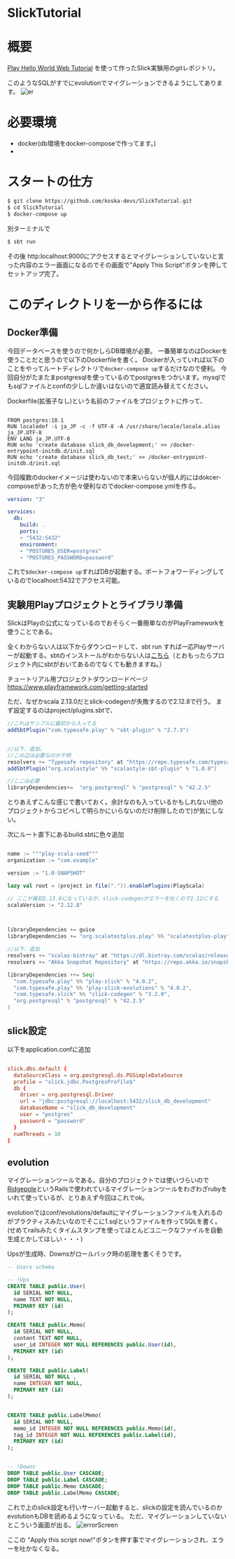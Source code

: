 # SlickTutorial

# 概要
[Play Hello World Web Tutorial](https://github.com/playframework/play-samples/tree/2.7.x/play-scala-starter-example)
を使って作ったSlick実験用のgitレポジトリ。

このようなSQLがすでにevolutionでマイグレーションできるようにしてあります。
![er](./er.png)

# 必要環境
- docker(db環境をdocker-composeで作ってます。)
- 


# スタートの仕方
```bash
$ git clone https://github.com/koska-devs/SlickTutorial.git
$ cd SlickTutorial
$ docker-compose up
```
別ターミナルで
```bash
$ sbt run
```
その後
http:localhost:9000にアクセスするとマイグレーションしていないと言った内容のエラー画面になるのでその画面で"Apply This Script"ボタンを押してセットアップ完了。



# このディレクトリを一から作るには

## Docker準備
今回データベースを使うので何かしらDB環境が必要。
一番簡単なのはDockerを使うことだと思うので以下のDockerfileを書く。
Dockerが入っていれば以下のことをやってルートディレクトリで`docker-compose up`するだけなので便利。
今回自分がたまたまpostgresqlを使っているのでpostgresをつかいます。mysqlでもsqlファイルとconfの少ししか違いはないので適宜読み替えてください。


Dockerfile(拡張子なし)という名前のファイルをプロジェクトに作って、

```docker:Dockerfile

FROM postgres:10.1
RUN localedef -i ja_JP -c -f UTF-8 -A /usr/share/locale/locale.alias ja_JP.UTF-8
ENV LANG ja_JP.UTF-8
RUN echo 'create database slick_db_development;' >> /docker-entrypoint-initdb.d/init.sql
RUN echo 'create database slick_db_test;' >> /docker-entrypoint-initdb.d/init.sql
```

今回複数のdockerイメージは使わないので本来いらないが個人的にはdokcer-composeがあった方が色々便利なのでdocker-compose.ymlを作る。


```docker-compose.yml
version: "3"

services:
  db:
    build: .
    ports:
    - "5432:5432"
    environment:
    - "POSTGRES_USER=postgres"
    - "POSTGRES_PASSWORD=password"

```

これで`$docker-compose up`すればDBが起動する。ポートフォワーディングしているのでlocalhost:5432でアクセス可能。


## 実験用Playプロジェクトとライブラリ準備

SlickはPlayの公式になっているのでおそらく一番簡単なのがPlayFrameworkを使うことである。

全くわからない人は以下からダウンロードして、sbt run すれば一応Playサーバーが起動する。sbtのインストールがわからない人は[こちら](https://www.scala-sbt.org/release/docs/ja/Setup.html)（とおもったらプロジェクト内にsbtがおいてあるのでなくても動きますね。）

チュートリアル用プロジェクトダウンロードページ
https://www.playframework.com/getting-started

ただ、なぜかscala 2.13.0だとslick-codegenが失敗するので2.12.8で行う。
まず設定するのはproject/plugins.sbtで、

```scala:plugin.sbt
//これはサンプルに最初から入ってる
addSbtPlugin("com.typesafe.play" % "sbt-plugin" % "2.7.3")


//以下、追加。
//この辺は必要なのか不明
resolvers += "Typesafe repository" at "https://repo.typesafe.com/typesafe/releases/"
addSbtPlugin("org.scalastyle" %% "scalastyle-sbt-plugin" % "1.0.0")

//ここは必要
libraryDependencies+=  "org.postgresql" % "postgresql" % "42.2.5"
```
とりあえずこんな感じで書いておく。余計なのも入っているかもしれない(他のプロジェクトからコピペして明らかにいらないのだけ削除したので)が気にしない。

次にルート直下にあるbuild.sbtに色々追加

```scala:build.sbt

name := """play-scala-seed"""
organization := "com.example"

version := "1.0-SNAPSHOT"

lazy val root = (project in file(".")).enablePlugins(PlayScala)

// ここが最初2.13.0になっているが、slick-codegenがエラーを吐くので2.12にする
scalaVersion := "2.12.8"



libraryDependencies += guice
libraryDependencies += "org.scalatestplus.play" %% "scalatestplus-play" % "4.0.3" % Test

//以下、追加
resolvers += "scalaz-bintray" at "https://dl.bintray.com/scalaz/releases"
resolvers += "Akka Snapshot Repository" at "https://repo.akka.io/snapshots/"

libraryDependencies ++= Seq(
  "com.typesafe.play" %% "play-slick" % "4.0.2",
  "com.typesafe.play" %% "play-slick-evolutions" % "4.0.2",
  "com.typesafe.slick" %% "slick-codegen" % "3.2.0",
  "org.postgresql" % "postgresql" % "42.2.5"
)

```




## slick設定
以下をapplication.confに追加
```scala:application.conf

slick.dbs.default {
  dataSourceClass = org.postgresql.ds.PGSimpleDataSource
  profile = "slick.jdbc.PostgresProfile$"
  db {
    driver = org.postgresql.Driver
    url = "jdbc:postgresql://localhost:5432/slick_db_development"
    databaseName = "slick_db_development"
    user = "postgres"
    password = "password"
  }
  numThreads = 10
}
```



## evolution
マイグレーションツールである。自分のプロジェクトでは使いづらいので[Ridgepole](https://github.com/winebarrel/ridgepole)というRailsで使われているマイグレーションツールをわざわざrubyをいれて使っているが、とりあえず今回はこれでok。

evolutionではconf/evolutions/defaultにマイグレーションファイルを入れるのがプラクティスみたいなのでそこに1.sqlというファイルを作ってSQLを書く。(せめてrailsみたくタイムスタンプを使ってほとんどユニークなファイルを自動生成とかしてほしい・・・)

Upsが生成時、Downsがロールバック時の処理を書くそうです。
```sql:1.sql
-- Users schema

-- !Ups
CREATE TABLE public.User(
  id SERIAL NOT NULL,
  name TEXT NOT NULL,
  PRIMARY KEY (id)
);

CREATE TABLE public.Memo(
  id SERIAL NOT NULL,
  content TEXT NOT NULL,
  user_id INTEGER NOT NULL REFERENCES public.User(id),
  PRIMARY KEY (id)
);

CREATE TABLE public.Label(
  id SERIAL NOT NULL ,
  name INTEGER NOT NULL,
  PRIMARY KEY (id)
);


CREATE TABLE public.LabelMemo(
  id SERIAL NOT NULL,
  memo_id INTEGER NOT NULL REFERENCES public.Memo(id),
  tag_id INTEGER NOT NULL REFERENCES public.Label(id),
  PRIMARY KEY (id)
);


-- !Downs
DROP TABLE public.User CASCADE;
DROP TABLE public.Label CASCADE;
DROP TABLE public.Memo CASCADE;
DROP TABLE public.LabelMemo CASCADE;


```

これで上のslick設定も行いサーバー起動すると、slickの設定を読んでいるのかevolutionもDBを読めるようになっている。
ただ、マイグレーションしていないとこういう画面が出る。
![errorScreen](errorScreen.png)


ここの "Apply this script now!"ボタンを押す事でマイグレーションされ、エラーを吐かなくなる。